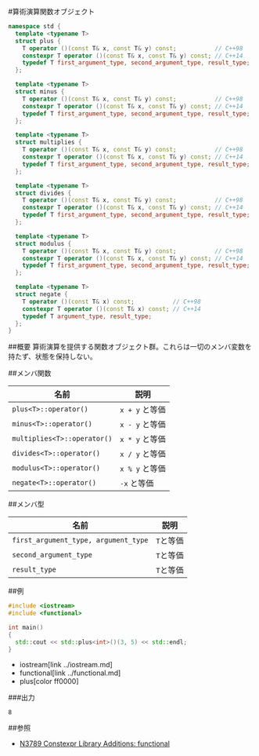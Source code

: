 #算術演算関数オブジェクト
```cpp
namespace std {
  template <typename T>
  struct plus {
    T operator ()(const T& x, const T& y) const;           // C++98
    constexpr T operator ()(const T& x, const T& y) const; // C++14
    typedef T first_argument_type, second_argument_type, result_type;
  };

  template <typename T>
  struct minus {
    T operator ()(const T& x, const T& y) const;           // C++98
    constexpr T operator ()(const T& x, const T& y) const; // C++14
    typedef T first_argument_type, second_argument_type, result_type;
  };

  template <typename T>
  struct multiplies {
    T operator ()(const T& x, const T& y) const;           // C++98
    constexpr T operator ()(const T& x, const T& y) const; // C++14
    typedef T first_argument_type, second_argument_type, result_type;
  };

  template <typename T>
  struct divides {
    T operator ()(const T& x, const T& y) const;           // C++98
    constexpr T operator ()(const T& x, const T& y) const; // C++14
    typedef T first_argument_type, second_argument_type, result_type;
  };

  template <typename T>
  struct modulus {
    T operator ()(const T& x, const T& y) const;           // C++98
    constexpr T operator ()(const T& x, const T& y) const; // C++14
    typedef T first_argument_type, second_argument_type, result_type;
  };

  template <typename T>
  struct negate {
    T operator ()(const T& x) const;           // C++98
    constexpr T operator ()(const T& x) const; // C++14
    typedef T argument_type, result_type;
  };
}
```

##概要
算術演算を提供する関数オブジェクト群。これらは一切のメンバ変数を持たず、状態を保持しない。


##メンバ関数

| 名前 | 説明 |
|-----------------------------|----------------|
| `plus<T>::operator()`       | `x + y` と等価 |
| `minus<T>::operator()`      | `x - y` と等価 |
| `multiplies<T>::operator()` | `x * y` と等価 |
| `divides<T>::operator()`    | `x / y` と等価 |
| `modulus<T>::operator()`    | `x % y` と等価 |
| `negate<T>::operator()`     | `-x` と等価  |

##メンバ型

| 名前  | 説明 |
|--------------------------------------|-------------------------|
| `first_argument_type, argument_type` | `T`と等価 |
| `second_argument_type`               | `T`と等価 |
| `result_type`                        | `T`と等価 |


##例
```cpp
#include <iostream>
#include <functional>

int main()
{
  std::cout << std::plus<int>()(3, 5) << std::endl;
}
```
* iostream[link ../iostream.md]
* functional[link ../functional.md]
* plus[color ff0000]

###出力
```
8
```

##参照
- [N3789 Constexpr Library Additions: functional](http://www.open-std.org/jtc1/sc22/wg21/docs/papers/2013/n3789.htm)

